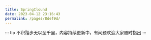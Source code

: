 ```yaml
---
title: SpringClound
date: 2023-04-12 23:16:43
permalink: /pages/8def9d/
---
```

::: tip
不积跬步无以至千里，内容持续更新中，有问题欢迎大家随时指出
:::